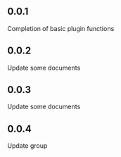 ## 0.0.1

Completion of basic plugin functions

## 0.0.2

Update some documents

## 0.0.3

Update some documents

## 0.0.4

Update group